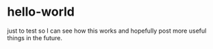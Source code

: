 # hello-world
just to test
so I can see how this works
and hopefully post more useful things
in the future.
